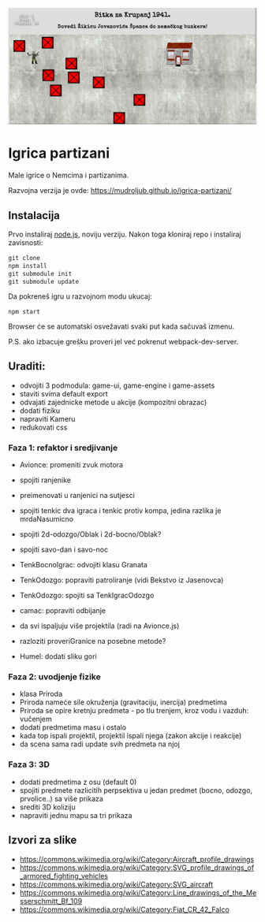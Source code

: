 ![](screen.png)

# Igrica partizani

Male igrice o Nemcima i partizanima.

Razvojna verzija je ovde: https://mudroljub.github.io/igrica-partizani/

## Instalacija

Prvo instaliraj [node.js](https://nodejs.org), noviju verziju. Nakon toga kloniraj repo i instaliraj zavisnosti:
```
git clone
npm install
git submodule init
git submodule update
```
Da pokreneš igru u razvojnom modu ukucaj:
```
npm start
```
Browser će se automatski osvežavati svaki put kada sačuvaš izmenu.

P.S. ako izbacuje grešku proveri jel već pokrenut webpack-dev-server.

## Uraditi:
- odvojiti 3 podmodula: game-ui, game-engine i game-assets
- staviti svima default export
- odvajati zajednicke metode u akcije (kompozitni obrazac)
- dodati fiziku
- napraviti Kameru
- redukovati css

### Faza 1: refaktor i sredjivanje
- Avionce: promeniti zvuk motora
- spojiti ranjenike
- preimenovati u ranjenici na sutjesci
- spojiti tenkic dva igraca i tenkic protiv kompa, jedina razlika je mrdaNasumicno
- spojiti 2d-odozgo/Oblak i 2d-bocno/Oblak?
- spojiti savo-dan i savo-noc

- TenkBocnoIgrac: odvojiti klasu Granata
- TenkOdozgo: popraviti patroliranje (vidi Bekstvo iz Jasenovca)
- TenkOdozgo: spojiti sa TenkIgracOdozgo
- camac: popraviti odbijanje
- da svi ispaljuju više projektila (radi na Avionce.js)

- razloziti proveriGranice na posebne metode?
- Humel: dodati sliku gori

### Faza 2: uvodjenje fizike
- klasa Priroda
- Priroda nameće sile okruženja (gravitaciju, inercija) predmetima
- Priroda se opire kretnju predmeta - po tlu trenjem, kroz vodu i vazduh: vučenjem
- dodati predmetima masu i ostalo
- kada top ispali projektil, projektil ispali njega (zakon akcije i reakcije)
- da scena sama radi update svih predmeta na njoj

### Faza 3: 3D
- dodati predmetima z osu (default 0)
- spojiti predmete razlicitih perpsektiva u jedan predmet (bocno, odozgo, prvolice..) sa više prikaza
- srediti 3D koliziju
- napraviti jednu mapu sa tri prikaza

## Izvori za slike
- https://commons.wikimedia.org/wiki/Category:Aircraft_profile_drawings
- https://commons.wikimedia.org/wiki/Category:SVG_profile_drawings_of_armored_fighting_vehicles
- https://commons.wikimedia.org/wiki/Category:SVG_aircraft
- https://commons.wikimedia.org/wiki/Category:Line_drawings_of_the_Messerschmitt_Bf_109
- https://commons.wikimedia.org/wiki/Category:Fiat_CR_42_Falco
